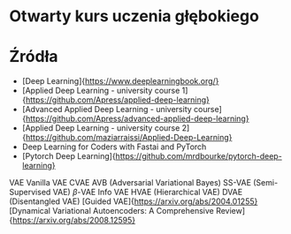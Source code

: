 # Otwarty kurs uczenia głębokiego
# Źródła
- [Deep Learning]{https://www.deeplearningbook.org/}
- [Applied Deep Learning - university course 1]{https://github.com/Apress/applied-deep-learning}
- [Advanced Applied Deep Learning - university course]{https://github.com/Apress/advanced-applied-deep-learning}
- [Applied Deep Learning - university course 2]{https://github.com/maziarraissi/Applied-Deep-Learning}
- Deep Learning for Coders with Fastai and PyTorch
- [Pytorch Deep Learning]{https://github.com/mrdbourke/pytorch-deep-learning}

VAE
Vanilla VAE
CVAE
AVB (Adversarial Variational Bayes)
SS-VAE (Semi-Supervised VAE)
$\beta$-VAE
Info VAE
HVAE (Hierarchical VAE)
DVAE (Disentangled VAE)
[Guided VAE]{https://arxiv.org/abs/2004.01255}
[Dynamical Variational Autoencoders: A Comprehensive Review]{https://arxiv.org/abs/2008.12595}
